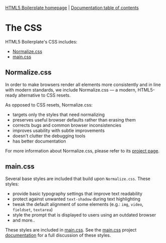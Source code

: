 [HTML5 Boilerplate homepage](https://html5boilerplate.com/) | [Documentation
table of contents](TOC.md)

# The CSS

HTML5 Boilerplate's CSS includes:

* [Normalize.css](#normalizecss)
* [main.css](#maincss)

## Normalize.css

In order to make browsers render all elements more consistently and in line with
modern standards, we include Normalize.css — a modern, HTML5-ready alternative
to CSS resets.

As opposed to CSS resets, Normalize.css:

* targets only the styles that need normalizing
* preserves useful browser defaults rather than erasing them
* corrects bugs and common browser inconsistencies
* improves usability with subtle improvements
* doesn't clutter the debugging tools
* has better documentation

For more information about Normalize.css, please refer to its [project
page](https://necolas.github.io/normalize.css/).

## main.css

Several base styles are included that build upon `Normalize.css`. These styles:

* provide basic typography settings that improve text readability
* protect against unwanted `text-shadow` during text highlighting
* tweak the default alignment of some elements (e.g.: `img`, `video`,
  `fieldset`, `textarea`)
* style the prompt that is displayed to users using an outdated browser
* and more..

These styles are included in
[main.css](https://github.com/h5bp/html5-boilerplate/blob/master/dist/css/main.css).
See the [main.css](https://github.com/h5bp/main.css) project
[documentation](https://github.com/h5bp/main.css/blob/master/README.md#features)
for a full discussion of these styles.
